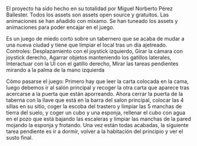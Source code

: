 El proyecto ha sido hecho en su totalidad por Miguel Norberto Pérez Ballester.
Todos los assets son assets open source y gratuitos. Las animaciones se han añadido con mixamo.
Se han tuneado los assets y animaciones para poder encajar en el juego.

Es un juego de miedo corto sobre un tabernero que se acaba de mudar a una nueva ciudad
y tiene que limpiar el local tras un día ajetreado.
Controles: 
	Desplazamiento con el joystick izquierdo, 
	Girar la cámara con joystick derecho,
	Agarrar objetos manteniendo los gatillos laterales,
	Interactuar con la UI con el gatillo derecho,
	Mirar las tareas pendientes mirando a la palma de la mano izquierda

Cómo pasarse el juego:
Primero hay que leer la carta colocada en la cama, luego debemos ir al salón principal y
recoger la otra carta que aparece tras acercarse a la puerta que están aporreando.
Ahora cerrar la puerta de la taberna con la llave que está en la barra del salon principal,
colocar las 4 sillas en su sitio, coger la escoba del trastero y limpiar las 5 manchas de tierra
del suelo, y coger un cubo y una esponja, rellenar el cubo con agua en el pozo que está bajando
las escaleras y limpiar las manchas de la pared mojando la esponja y frotando.
Una vez están todas acabadas, la siguiente tarea pendiente es ir a dormir, volver a la habitación
del principio y ver el susto final.
